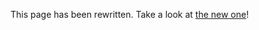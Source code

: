 This page has been rewritten. Take a look at [the new one](https://github.com/plataformatec/devise/wiki/How-To:-Make-Devise-work-with-other-formats-like-mobile,-iPhone-and-iPad---Rails-specific)!
